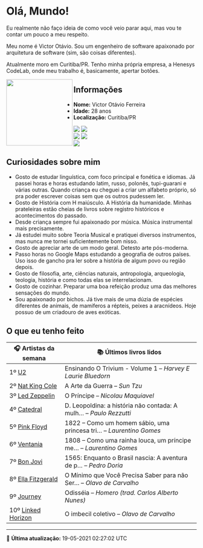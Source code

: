 # Olá, Mundo!

Eu realmente não faço ideia de como você veio parar aqui, mas vou te contar um pouco a meu respeito.

Meu nome é Victor Otávio. Sou um engenheiro de software apaixonado por arquitetura de software (sim, são coisas diferentes).

Atualmente moro em Curitiba/PR. Tenho minha própria empresa, a Henesys CodeLab, onde meu trabalho é, basicamente, apertar botões.

<img align="left" src="https://github.com/vctrtvfrrr/vctrtvfrrr/raw/master/octocat.png" alt="" width="175" />

## Informações

- **Nome:** Victor Otávio Ferreira
- **Idade:** 28 anos
- **Localização:** Curitiba/PR

[![](https://img.shields.io/badge/LinkedIn-victorotavio-blue)](https://www.linkedin.com/in/victorotavio/) [![](https://img.shields.io/badge/Twitter-@vctrtvfrrr-blue)](https://twitter.com/vctrtvfrrr)  
[![](https://img.shields.io/badge/GitHub-vctrtvfrrr-24292e)](https://github.com/vctrtvfrrr) [![](https://img.shields.io/badge/GitLab-vctrtvfrrr-ec5d16)](https://gitlab.com/vctrtvfrrr)  
[![](https://img.shields.io/badge/Email-victor@otavioferreira.com.br-red)](mailto:victor@otavioferreira.com.br)  

## Curiosidades sobre mim

-   Gosto de estudar linguística, com foco principal e fonética e idiomas. Já passei horas e horas estudando latim, russo, polonês, tupi-guarani e várias outras. Quando criança eu cheguei a criar um alfabeto próprio, só pra poder escrever coisas sem que os outros pudessem ler.
-   Gosto de História com H maiúsculo. A História da humanidade. Minhas prateleiras estão cheias de livros sobre registro históricos e acontecimentos do passado.
-   Desde criança sempre fui apaixonado por música. Música instrumental mais precisamente.
-   Já estudei muito sobre Teoria Musical e pratiquei diversos instrumentos, mas nunca me tornei suficientemente bom nisso.
-   Gosto de apreciar arte de um modo geral. Detesto arte pós-moderna.
-   Passo horas no Google Maps estudando a geografia de outros países. Uso isso de gancho pra ler sobre a história de algum povo ou região depois.
-   Gosto de filosofia, arte, ciências naturais, antropologia, arqueologia, teologia, história e como todas elas se interrelacionam.
-   Gosto de cozinhar. Preparar uma boa refeição produz uma das melhores sensações do mundo.
-   Sou apaixonado por bichos. Já tive mais de uma dúzia de espécies diferentes de animais, de mamiferos a répteis, peixes a aracnídeos. Hoje possuo de um criadouro de aves exóticas.


## O que eu tenho feito

|                      🎧 Artistas da semana                      |                      📚 Últimos livros lidos                      |
|-----------------------------------------------------------------|-------------------------------------------------------------------|
| 1º [U2](https://www.last.fm/music/U2)                           | Ensinando O Trivium - Volume 1	–	_Harvey E Laurie Bluedorn_         |
| 2º [Nat King Cole](https://www.last.fm/music/Nat+King+Cole)     | A Arte da Guerra	–	_Sun Tzu_                                        |
| 3º [Led Zeppelin](https://www.last.fm/music/Led+Zeppelin)       | O Príncipe	–	_Nicolau Maquiavel_                                    |
| 4º [Catedral](https://www.last.fm/music/Catedral)               | D. Leopoldina: a história não contada: A mulh…	–	_Paulo Rezzutti_   |
| 5º [Pink Floyd](https://www.last.fm/music/Pink+Floyd)           | 1822 – Como um homem sábio, uma princesa tri…	–	_Laurentino Gomes_  |
| 6º [Ventania](https://www.last.fm/music/Ventania)               | 1808 – Como uma rainha louca, um príncipe me…	–	_Laurentino Gomes_  |
| 7º [Bon Jovi](https://www.last.fm/music/Bon+Jovi)               | 1565: Enquanto o Brasil nascia: A aventura de p…	–	_Pedro Doria_    |
| 8º [Ella Fitzgerald](https://www.last.fm/music/Ella+Fitzgerald) | O Mínimo que Você Precisa Saber para não Ser…	–	_Olavo de Carvalho_ |
| 9º [Journey](https://www.last.fm/music/Journey)                 | Odisséia	–	_Homero (trad. Carlos Alberto Nunes)_                    |
| 10º [Linked Horizon](https://www.last.fm/music/Linked+Horizon)  | O imbecil coletivo	–	_Olavo de Carvalho_                            |


---

🚀 **Última atualização:** 19-05-2021 02:27:02 UTC